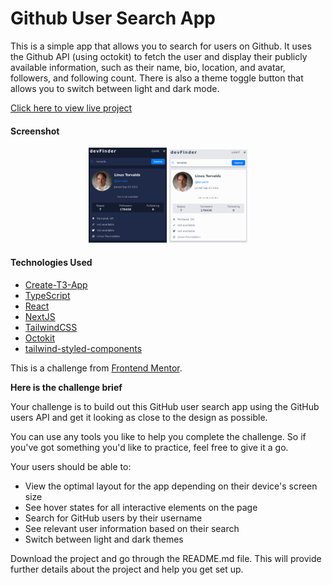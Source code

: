 # Github User Search App

This is a simple app that allows you to search for users on Github. It uses the Github API (using octokit) to fetch the user and display their publicly available information, such as their name, bio, location, and avatar, followers, and following count. There is also a theme toggle button that allows you to switch between light and dark mode.

[Click here to view live project](https://github-user-search-black.vercel.app/)

#### Screenshot

<div align="center">
  <img src="./src/assets/dark-torvalds.png" alt='screenshot of linus torvalds in dark mode' width="125px" />
  <img src="./src/assets/light-torvalds.png" alt='screenshot of linus torvalds in light mode' width="125px" />
</div>

#### Technologies Used

- [Create-T3-App](https://create-t3-app-docs.vercel.app/en/introduction)
- [TypeScript](https://www.typescriptlang.org/)
- [React](https://react.dev/)
- [NextJS](https://nextjs.org/)
- [TailwindCSS](https://tailwindcss.com/)
- [Octokit](https://octokit.github.io/rest.js/v18)
- [tailwind-styled-components](https://www.npmjs.com/package/tailwind-styled-components)

This is a challenge from [Frontend Mentor](https://www.frontendmentor.io/challenges/github-user-search-app-Q09YOgaH6).

**Here is the challenge brief**

Your challenge is to build out this GitHub user search app using the GitHub users API and get it looking as close to the design as possible.

You can use any tools you like to help you complete the challenge. So if you've got something you'd like to practice, feel free to give it a go.

Your users should be able to:

- View the optimal layout for the app depending on their device's screen size
- See hover states for all interactive elements on the page
- Search for GitHub users by their username
- See relevant user information based on their search
- Switch between light and dark themes

Download the project and go through the README.md file. This will provide further details about the project and help you get set up.
